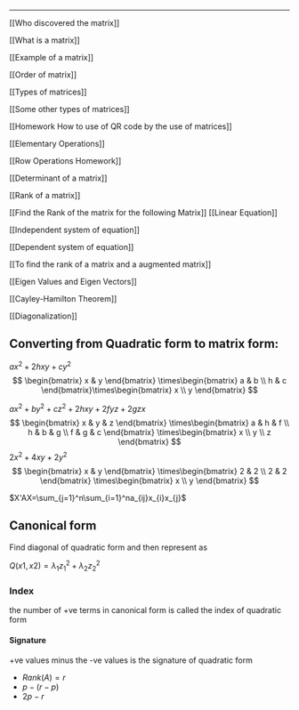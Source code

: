 ___

[[Who discovered the matrix]]

[[What is a matrix]]

[[Example of a matrix]]

[[Order of matrix]]

[[Types of matrices]]

[[Some other types of matrices]]

[[Homework How to use of QR code by the use of matrices]]

[[Elementary Operations]]

[[Row Operations Homework]]

[[Determinant of a matrix]]

[[Rank of a matrix]]

[[Find the Rank of the matrix for the following Matrix]]
[[Linear Equation]]

[[Independent system of equation]]

[[Dependent system of equation]]

[[To find the rank of a matrix and a augmented matrix]]

[[Eigen Values and Eigen Vectors]]

[[Cayley-Hamilton Theorem]]

[[Diagonalization]]

## Converting from Quadratic form to matrix form:

$ax^2+2hxy+cy^2$
$$
\begin{bmatrix}
x & y
\end{bmatrix} \times\begin{bmatrix}
a & b \\
h & c
\end{bmatrix}\times\begin{bmatrix}
x \\
y
\end{bmatrix}
$$

$ax^2+by^2+cz^2+2hxy+2fyz+2gzx$
$$
\begin{bmatrix}
x & y & z
\end{bmatrix} \times\begin{bmatrix}
a & h & f \\
h & b & g \\
f & g & c
\end{bmatrix} \times\begin{bmatrix}
x \\
y \\
z
\end{bmatrix}
$$
$2x^2+4xy+2y^2$
$$
\begin{bmatrix}
x & y
\end{bmatrix} \times\begin{bmatrix}
2 & 2 \\
2 & 2
\end{bmatrix} \times\begin{bmatrix}
x \\
y
\end{bmatrix}
$$

$X'AX=\sum_{j=1}^n\sum_{i=1}^na_{ij}x_{i}x_{j}$
## Canonical form
Find diagonal of quadratic form and then
represent as

$Q(x1​,x2​)=λ_{1}z_{1}^2​+λ_{2}​z_{2}^2​$


### Index 
the number of +ve terms in canonical form is called the index of quadratic form

#### Signature
+ve values minus the -ve values is the signature of quadratic form
- $Rank(A)=r$
- $p-(r-p)$
- $2p-r$
